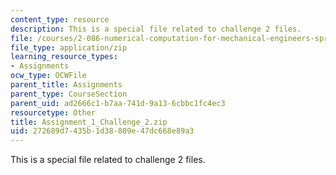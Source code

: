 ```yaml
---
content_type: resource
description: This is a special file related to challenge 2 files.
file: /courses/2-086-numerical-computation-for-mechanical-engineers-spring-2013/272689d7435b1d38809e47dc668e89a3_Assignment_1_Challenge_2.zip
file_type: application/zip
learning_resource_types:
- Assignments
ocw_type: OCWFile
parent_title: Assignments
parent_type: CourseSection
parent_uid: ad2666c1-b7aa-741d-9a13-6cbbc1fc4ec3
resourcetype: Other
title: Assignment_1_Challenge_2.zip
uid: 272689d7-435b-1d38-809e-47dc668e89a3
---
```

This is a special file related to challenge 2 files.

